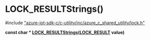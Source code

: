 # LOCK_RESULTStrings()

\#include ["azure-iot-sdk-c/c-utility/inc/azure_c_shared_utility/lock.h"](../iot-c-ref-lock-h.md)  

**const char * [LOCK_RESULTStrings](#lock_8h_1a10329414e53520e4ce34ffd3e0062a83)([LOCK_RESULT](#lock_8h_1a0c50183ac9ba70b668f85ba07a52269c) value)**

